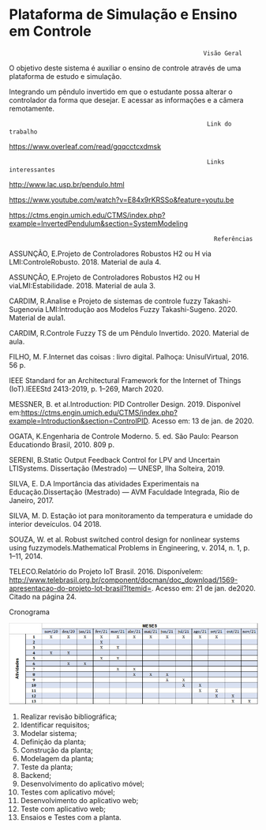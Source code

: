 # Plataforma de Simulação e Ensino em Controle

                                                           Visão Geral

O objetivo deste sistema é auxiliar o ensino de controle através de uma plataforma de estudo e simulação.


Integrando um pêndulo invertido em que o estudante possa alterar o controlador da forma que desejar.
E acessar as informações e a câmera remotamente.

                                                            Link do trabalho

https://www.overleaf.com/read/gqqcctcxdmsk

                                                            Links interessantes
http://www.lac.usp.br/pendulo.html

https://www.youtube.com/watch?v=E84x9rKRSSo&feature=youtu.be

https://ctms.engin.umich.edu/CTMS/index.php?example=InvertedPendulum&section=SystemModeling

                                                              Referências

ASSUNÇÃO, E.Projeto de Controladores Robustos H2 ou H via LMI:ControleRobusto. 2018. Material de aula 4. 

ASSUNÇÃO, E.Projeto de Controladores Robustos H2 ou H viaLMI:Estabilidade. 2018. Material de aula 3.  

CARDIM, R.Analise e Projeto de sistemas de controle fuzzy Takashi-Sugenovia LMI:Introdução aos Modelos Fuzzy Takashi-Sugeno. 2020. Material de aula1.  

CARDIM, R.Controle Fuzzy TS de um Pêndulo Invertido. 2020. Material de aula.

FILHO, M. F.Internet das coisas : livro digital. Palhoça: UnisulVirtual, 2016. 56 p.

IEEE Standard for an Architectural Framework for the Internet of Things (IoT).IEEEStd 2413-2019, p. 1–269, March 2020. 

MESSNER, B. et al.Introduction: PID Controller Design. 2019. Disponível em:<https://ctms.engin.umich.edu/CTMS/index.php?example=Introduction&section=ControlPID>. Acesso em: 13 de jan. de 2020.  

OGATA, K.Engenharia de Controle Moderno. 5. ed. São Paulo: Pearson Educationdo Brasil, 2010. 809 p.  

SERENI, B.Static Output Feedback Control for LPV and Uncertain LTISystems. Dissertação (Mestrado) — UNESP, Ilha Solteira, 2019.  

SILVA, E. D.A Importância das atividades Experimentais na Educação.Dissertação (Mestrado) — AVM Faculdade Integrada, Rio de Janeiro, 2017.  

SILVA, M. D. Estação iot para monitoramento da temperatura e umidade do interior deveículos. 04 2018. 

SOUZA, W. et al. Robust switched control design for nonlinear systems using fuzzymodels.Mathematical Problems in Engineering, v. 2014, n. 1, p. 1–11, 2014.

TELECO.Relatório do Projeto IoT Brasil. 2016. Disponívelem: <http://www.telebrasil.org.br/component/docman/doc_download/1569-apresentacao-do-projeto-lot-brasil?Itemid=>. Acesso em: 21 de jan. de2020.  Citado na página 24.

Cronograma

![plot](./imagens/Cronograma.png)

1. Realizar revisão bibliográfica;
2. Identificar requisitos;
3. Modelar sistema;
4. Definição da planta;
5. Construção da planta;
6. Modelagem da planta;
7. Teste da planta;
8. Backend;
9. Desenvolvimento do aplicativo móvel;
10. Testes com aplicativo móvel;
11. Desenvolvimento do aplicativo web;
12. Teste com aplicativo web;
13. Ensaios e Testes com a planta.
